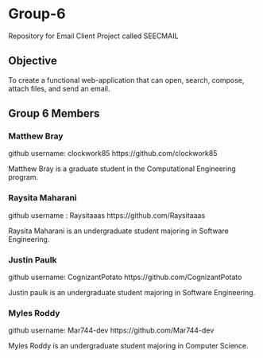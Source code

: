 # Group-6
Repository for Email Client Project called SEECMAIL

<h2>Objective</h2>
To create a functional web-application that can open, search, compose, attach files, and send an email.

<h2>Group 6 Members</h2>

<h3>Matthew Bray</h3>
github username: clockwork85 https://github.com/clockwork85

Matthew Bray is a graduate student in the Computational Engineering program.  








<h3>Raysita Maharani</h3>
github username : Raysitaaas https://github.com/Raysitaaas

Raysita Maharani is an undergraduate student majoring in Software Engineering.







<h3>Justin Paulk</h3>
github username: CognizantPotato https://github.com/CognizantPotato

Justin paulk is an undergraduate student majoring in Software Engineering.







<h3>Myles Roddy</h3>
github username: Mar744-dev https://github.com/Mar744-dev

Myles Roddy is an undergraduate student majoring in Computer Science.
